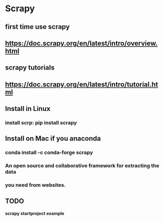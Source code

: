# Scrapy

## first time use scrapy
## https://doc.scrapy.org/en/latest/intro/overview.html 
## scrapy tutorials
## https://doc.scrapy.org/en/latest/intro/tutorial.html

## Install in Linux
### install scrp: pip install scrapy

## Install on Mac if you anaconda 
### conda install -c conda-forge scrapy 

### An open source and collaborative framework for extracting the data
### you need from websites.

## TODO

#### scrapy startproject example
